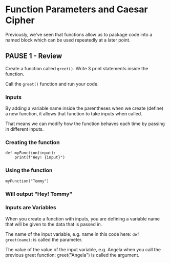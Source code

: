 # Function Parameters and Caesar Cipher

Previously, we've seen that functions allow us to package code into a named block which can be used repeatedly at a later point.

## PAUSE 1 - Review
Create a function called ```greet()```.
Write 3 print statements inside the function.

Call the ```greet()``` function and run your code.

### Inputs
By adding a variable name inside the parentheses when we create (define) a new function, it allows that function to take inputs when called.

That means we can modify how the function behaves each time by passing in different inputs.

### Creating the function
```
def myFunction(input):
    print(f"Hey! {input}")
```

### Using the function
```
myFunction("Tommy") 
```
### Will output "Hey! Tommy"

### Inputs are Variables
When you create a function with inputs, you are defining a variable name that will be given to the data that is passed in.

The name of the input variable, e.g. name in this code here: ```def greet(name)```: is called the parameter.

The value of the value of the input variable, e.g. Angela when you call the previous greet function: greet("Angela") is called the argument.
